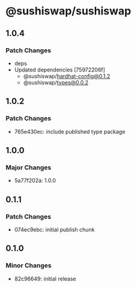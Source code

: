# @sushiswap/sushiswap

## 1.0.4

### Patch Changes

- deps
- Updated dependencies [75972206f]
  - @sushiswap/hardhat-config@0.1.2
  - @sushiswap/types@0.0.2

## 1.0.2

### Patch Changes

- 765e430ec: include published type package

## 1.0.0

### Major Changes

- 5a77f202a: 1.0.0

## 0.1.1

### Patch Changes

- 074ec9ebc: initial publish chunk

## 0.1.0

### Minor Changes

- 82c96649: initial release
